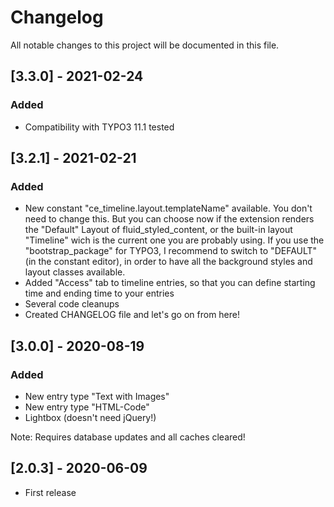 # Changelog
All notable changes to this project will be documented in this file.

## [3.3.0] - 2021-02-24

### Added
- Compatibility with TYPO3 11.1 tested

## [3.2.1] - 2021-02-21

### Added
- New constant "ce_timeline.layout.templateName" available. You don't need to change this. But you can choose now if the extension renders the "Default" Layout of fluid_styled_content, or the built-in layout "Timeline" wich is the current one you are probably using. If you use the "bootstrap_package" for TYPO3, I recommend to switch to "DEFAULT" (in the constant editor), in order to have all the background styles and layout classes available.
- Added "Access" tab to timeline entries, so that you can define starting time and ending time to your entries
- Several code cleanups
- Created CHANGELOG file and let's go on from here!

## [3.0.0] - 2020-08-19

### Added
- New entry type "Text with Images"
- New entry type "HTML-Code"
- Lightbox (doesn't need jQuery!)

Note: Requires database updates and all caches cleared!

## [2.0.3] - 2020-06-09
- First release
